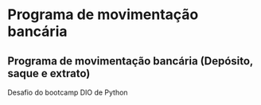 # Programa de movimentação bancária

## Programa de movimentação bancária (Depósito, saque e extrato)

Desafio do bootcamp DIO de Python
